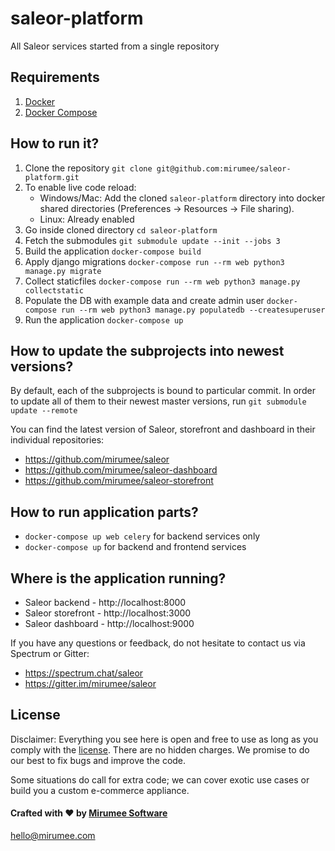 # saleor-platform
All Saleor services started from a single repository

## Requirements
1. [Docker](https://docs.docker.com/install/)
2. [Docker Compose](https://docs.docker.com/compose/install/)


## How to run it?

1. Clone the repository `git clone git@github.com:mirumee/saleor-platform.git`
2. To enable live code reload:
    - Windows/Mac: Add the cloned `saleor-platform` directory into docker shared directories (Preferences -> Resources -> File sharing).
    - Linux: Already enabled
3. Go inside cloned directory `cd saleor-platform`
4. Fetch the submodules `git submodule update --init --jobs 3`
5. Build the application `docker-compose build`
6. Apply django migrations `docker-compose run --rm web python3 manage.py migrate`
7. Collect staticfiles `docker-compose run --rm web python3 manage.py collectstatic`
8. Populate the DB with example data and create admin user `docker-compose run --rm web python3 manage.py populatedb --createsuperuser`
9. Run the application `docker-compose up`


## How to update the subprojects into newest versions?
By default, each of the subprojects is bound to particular commit.
In order to update all of them to their newest master versions, run `git submodule update --remote`

You can find the latest version of Saleor, storefront and dashboard in their individual repositories:

- https://github.com/mirumee/saleor
- https://github.com/mirumee/saleor-dashboard
- https://github.com/mirumee/saleor-storefront


## How to run application parts?
  - `docker-compose up web celery` for backend services only
  - `docker-compose up` for backend and frontend services


## Where is the application running?
- Saleor backend - http://localhost:8000
- Saleor storefront - http://localhost:3000
- Saleor dashboard - http://localhost:9000


If you have any questions or feedback, do not hesitate to contact us via Spectrum or Gitter:

- https://spectrum.chat/saleor
- https://gitter.im/mirumee/saleor


## License

Disclaimer: Everything you see here is open and free to use as long as you comply with the [license](https://github.com/mirumee/saleor-platform/blob/master/LICENSE). There are no hidden charges. We promise to do our best to fix bugs and improve the code.

Some situations do call for extra code; we can cover exotic use cases or build you a custom e-commerce appliance.

#### Crafted with ❤️ by [Mirumee Software](http://mirumee.com)

hello@mirumee.com

